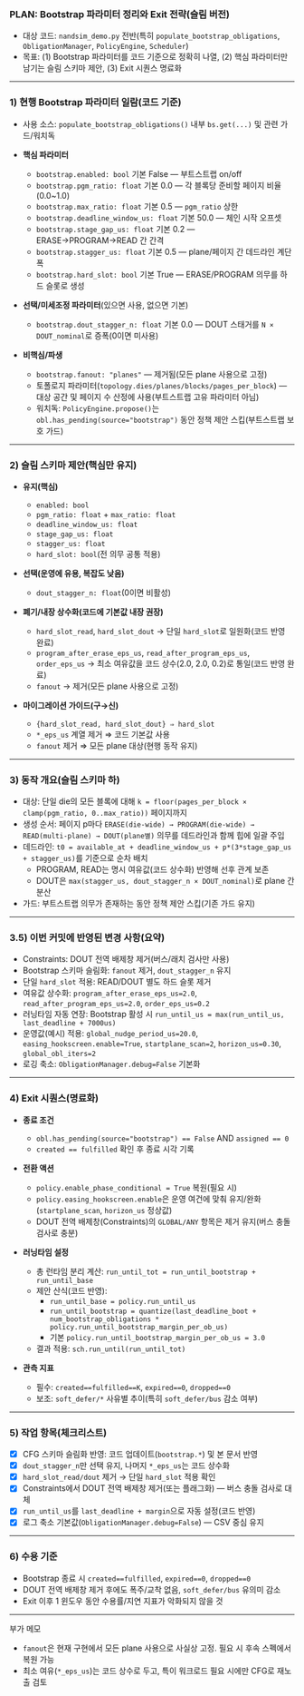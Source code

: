### PLAN: Bootstrap 파라미터 정리와 Exit 전략(슬림 버전)

- 대상 코드: `nandsim_demo.py` 전반(특히 `populate_bootstrap_obligations`, `ObligationManager`, `PolicyEngine`, `Scheduler`)
- 목표: (1) Bootstrap 파라미터를 코드 기준으로 정확히 나열, (2) 핵심 파라미터만 남기는 슬림 스키마 제안, (3) Exit 시퀀스 명료화

---

### 1) 현행 Bootstrap 파라미터 일람(코드 기준)

- 사용 소스: `populate_bootstrap_obligations()` 내부 `bs.get(...)` 및 관련 가드/워치독

- **핵심 파라미터**
  - `bootstrap.enabled: bool` 기본 False — 부트스트랩 on/off
  - `bootstrap.pgm_ratio: float` 기본 0.0 — 각 블록당 준비할 페이지 비율(0.0~1.0)
  - `bootstrap.max_ratio: float` 기본 0.5 — `pgm_ratio` 상한
  - `bootstrap.deadline_window_us: float` 기본 50.0 — 체인 시작 오프셋
  - `bootstrap.stage_gap_us: float` 기본 0.2 — ERASE→PROGRAM→READ 간 간격
  - `bootstrap.stagger_us: float` 기본 0.5 — plane/페이지 간 데드라인 계단 폭
  - `bootstrap.hard_slot: bool` 기본 True — ERASE/PROGRAM 의무를 하드 슬롯로 생성

- **선택/미세조정 파라미터**(있으면 사용, 없으면 기본)
  - `bootstrap.dout_stagger_n: float` 기본 0.0 — DOUT 스태거를 `N × DOUT_nominal`로 증폭(0이면 미사용)

- **비핵심/파생**
  - `bootstrap.fanout: "planes"` — 제거됨(모든 plane 사용으로 고정)
  - 토폴로지 파라미터(`topology.dies/planes/blocks/pages_per_block`) — 대상 공간 및 페이지 수 산정에 사용(부트스트랩 고유 파라미터 아님)
  - 워치독: `PolicyEngine.propose()`는 `obl.has_pending(source="bootstrap")` 동안 정책 제안 스킵(부트스트랩 보호 가드)

---

### 2) 슬림 스키마 제안(핵심만 유지)

- **유지(핵심)**
  - `enabled: bool`
  - `pgm_ratio: float` + `max_ratio: float`
  - `deadline_window_us: float`
  - `stage_gap_us: float`
  - `stagger_us: float`
  - `hard_slot: bool`(전 의무 공통 적용)

- **선택(운영에 유용, 복잡도 낮음)**
  - `dout_stagger_n: float`(0이면 비활성)

- **폐기/내장 상수화(코드에 기본값 내장 권장)**
  - `hard_slot_read`, `hard_slot_dout` → 단일 `hard_slot`로 일원화(코드 반영 완료)
  - `program_after_erase_eps_us`, `read_after_program_eps_us`, `order_eps_us` → 최소 여유값을 코드 상수(2.0, 2.0, 0.2)로 통일(코드 반영 완료)
  - `fanout` → 제거(모든 plane 사용으로 고정)

- **마이그레이션 가이드(구→신)**
  - `{hard_slot_read, hard_slot_dout} ⇒ hard_slot`
  - `*_eps_us` 계열 제거 ⇒ 코드 기본값 사용
  - `fanout` 제거 ⇒ 모든 plane 대상(현행 동작 유지)

---

### 3) 동작 개요(슬림 스키마 하)

- 대상: 단일 die의 모든 블록에 대해 `k = floor(pages_per_block × clamp(pgm_ratio, 0..max_ratio))` 페이지까지
- 생성 순서: 페이지 p마다 `ERASE(die-wide) → PROGRAM(die-wide) → READ(multi-plane) → DOUT(plane별)` 의무를 데드라인과 함께 힙에 일괄 주입
- 데드라인: `t0 = available_at + deadline_window_us + p*(3*stage_gap_us + stagger_us)`를 기준으로 순차 배치
  - PROGRAM, READ는 명시 여유값(코드 상수화) 반영해 선후 관계 보존
  - DOUT은 `max(stagger_us, dout_stagger_n × DOUT_nominal)`로 plane 간 분산
- 가드: 부트스트랩 의무가 존재하는 동안 정책 제안 스킵(기존 가드 유지)

---

### 3.5) 이번 커밋에 반영된 변경 사항(요약)

- Constraints: DOUT 전역 배제창 제거(버스/래치 검사만 사용)
- Bootstrap 스키마 슬림화: `fanout` 제거, `dout_stagger_n` 유지
- 단일 `hard_slot` 적용: READ/DOUT 별도 하드 슬롯 제거
- 여유값 상수화: `program_after_erase_eps_us=2.0`, `read_after_program_eps_us=2.0`, `order_eps_us=0.2`
- 러닝타임 자동 연장: Bootstrap 활성 시 `run_until_us = max(run_until_us, last_deadline + 7000us)`
- 운영값(예시) 적용: `global_nudge_period_us=20.0`, `easing_hookscreen.enable=True`, `startplane_scan=2`, `horizon_us=0.30`, `global_obl_iters=2`
- 로깅 축소: `ObligationManager.debug=False` 기본화

---

### 4) Exit 시퀀스(명료화)

- **종료 조건**
  - `obl.has_pending(source="bootstrap") == False` AND `assigned == 0`
  - `created == fulfilled` 확인 후 종료 시각 기록

- **전환 액션**
  - `policy.enable_phase_conditional = True` 복원(필요 시)
  - `policy.easing_hookscreen.enable`은 운영 여건에 맞춰 유지/완화(`startplane_scan`, `horizon_us` 정상값)
  - DOUT 전역 배제창(Constraints)의 `GLOBAL/ANY` 항목은 제거 유지(버스 충돌 검사로 충분)

- **러닝타임 설정**
  - 총 런타임 분리 계산: `run_until_tot = run_until_bootstrap + run_until_base`
  - 제안 산식(코드 반영):
    - `run_until_base = policy.run_until_us`
    - `run_until_bootstrap = quantize(last_deadline_boot + num_bootstrap_obligations * policy.run_until_bootstrap_margin_per_ob_us)`
    - 기본 `policy.run_until_bootstrap_margin_per_ob_us = 3.0`
  - 결과 적용: `sch.run_until(run_until_tot)`

- **관측 지표**
  - 필수: `created==fulfilled==K`, `expired==0`, `dropped==0`
  - 보조: `soft_defer/*` 사유별 추이(특히 `soft_defer/bus` 감소 여부)

---

### 5) 작업 항목(체크리스트)

- [x] CFG 스키마 슬림화 반영: 코드 업데이트(`bootstrap.*`) 및 본 문서 반영
- [x] `dout_stagger_n`만 선택 유지, 나머지 `*_eps_us`는 코드 상수화
- [x] `hard_slot_read/dout` 제거 → 단일 `hard_slot` 적용 확인
- [x] Constraints에서 DOUT 전역 배제창 제거(또는 플래그화) — 버스 충돌 검사로 대체
- [x] `run_until_us`를 `last_deadline + margin`으로 자동 설정(코드 반영)
- [x] 로그 축소 기본값(`ObligationManager.debug=False`) — CSV 중심 유지

---

### 6) 수용 기준

- Bootstrap 종료 시 `created==fulfilled`, `expired==0`, `dropped==0`
- DOUT 전역 배제창 제거 후에도 폭주/교착 없음, `soft_defer/bus` 유의미 감소
- Exit 이후 1 윈도우 동안 수용률/지연 지표가 악화되지 않을 것

---

부가 메모
- `fanout`은 현재 구현에서 모든 plane 사용으로 사실상 고정. 필요 시 후속 스펙에서 복원 가능
- 최소 여유(`*_eps_us`)는 코드 상수로 두고, 특이 워크로드 필요 시에만 CFG로 재노출 검토

